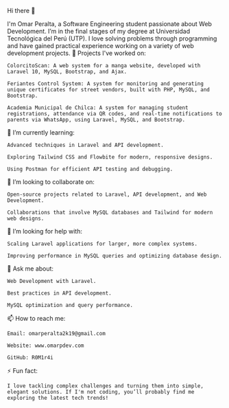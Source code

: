 Hi there 👋

I'm Omar Peralta, a Software Engineering student passionate about Web Development. I’m in the final stages of my degree at Universidad Tecnológica del Perú (UTP). I love solving problems through programming and have gained practical experience working on a variety of web development projects.
🔭 Projects I've worked on:

    ColorcitoScan: A web system for a manga website, developed with Laravel 10, MySQL, Bootstrap, and Ajax.

    Feriantes Control System: A system for monitoring and generating unique certificates for street vendors, built with PHP, MySQL, and Bootstrap.

    Academia Municipal de Chilca: A system for managing student registrations, attendance via QR codes, and real-time notifications to parents via WhatsApp, using Laravel, MySQL, and Bootstrap.

🌱 I’m currently learning:

    Advanced techniques in Laravel and API development.

    Exploring Tailwind CSS and Flowbite for modern, responsive designs.

    Using Postman for efficient API testing and debugging.

👯 I’m looking to collaborate on:

    Open-source projects related to Laravel, API development, and Web Development.

    Collaborations that involve MySQL databases and Tailwind for modern web designs.

🤔 I’m looking for help with:

    Scaling Laravel applications for larger, more complex systems.

    Improving performance in MySQL queries and optimizing database design.

💬 Ask me about:

    Web Development with Laravel.

    Best practices in API development.

    MySQL optimization and query performance.

📫 How to reach me:

    Email: omarperalta2k19@gmail.com

    Website: www.omarpdev.com

    GitHub: R0M1r4i

⚡ Fun fact:

    I love tackling complex challenges and turning them into simple, elegant solutions. If I'm not coding, you’ll probably find me exploring the latest tech trends!
